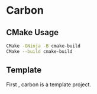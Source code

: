 # Carbon

## CMake Usage

```bash
CMake -GNinja -B cmake-build
CMake --build cmake-build
```

## Template

First , carbon is a template project.
